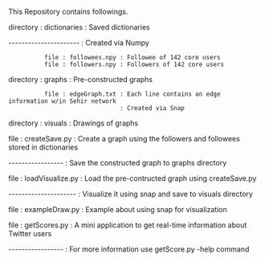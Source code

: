 This Repository contains followings.

  directory : dictionaries : Saved dictionaries
  
---------------------- : Created via Numpy

              file : followees.npy : Followee of 142 core users
              file : followers.npy : Followers of 142 core users

  directory : graphs : Pre-constructed graphs

              file : edgeGraph.txt : Each line contains an edge information w/in Sehir network
                                   : Created via Snap

  directory : visuals : Drawings of graphs

  file : createSave.py : Create a graph using the followers and followees stored in dictionaries
  
 ----------------- : Save the constructed graph to graphs directory

  file : loadVisualize.py : Load the pre-contructed graph using createSave.py
  
--------------------- : Visualize it using snap and save to visuals directory

  file : exampleDraw.py : Example about using snap for visualization

  file : getScores.py : A mini application to get real-time information about Twitter users
  
----------------- : For more information use getScore.py <userName> -help command
